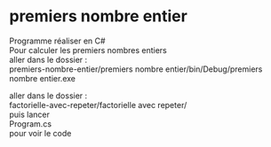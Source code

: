 # premiers nombre entier

Programme réaliser en C#       
Pour calculer les premiers nombres entiers         
aller dans le dossier :    
premiers-nombre-entier/premiers nombre entier/bin/Debug/premiers nombre entier.exe

aller dans le dossier :         
factorielle-avec-repeter/factorielle avec repeter/     
puis lancer        
Program.cs    
pour voir le code

